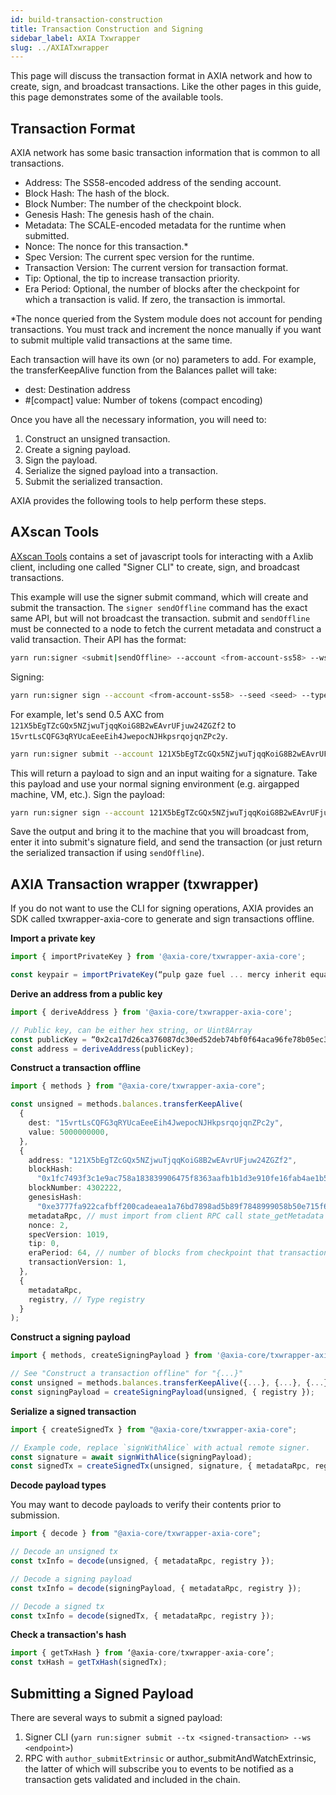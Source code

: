 ```yaml
---
id: build-transaction-construction
title: Transaction Construction and Signing
sidebar_label: AXIA Txwrapper
slug: ../AXIATxwrapper
---
```


<!-- no updates -->

This page will discuss the transaction format in AXIA network and how to create, sign, and broadcast
transactions. Like the other pages in this guide, this page demonstrates some of the available
tools.

## Transaction Format

AXIA network has some basic transaction information that is common to all transactions.

- Address: The SS58-encoded address of the sending account.
- Block Hash: The hash of the block.
- Block Number: The number of the checkpoint block.
- Genesis Hash: The genesis hash of the chain.
- Metadata: The SCALE-encoded metadata for the runtime when submitted.
- Nonce: The nonce for this transaction.\*
- Spec Version: The current spec version for the runtime.
- Transaction Version: The current version for transaction format.
- Tip: Optional, the tip to increase transaction priority.
- Era Period: Optional, the number of blocks after the checkpoint for which a transaction is valid.
  If zero, the transaction is immortal.

\*The nonce queried from the System module does not account for pending transactions. You must track
and increment the nonce manually if you want to submit multiple valid transactions at the same time.

Each transaction will have its own (or no) parameters to add. For example, the transferKeepAlive
function from the Balances pallet will take:

- dest: Destination address
- #[compact] value: Number of tokens (compact encoding)

Once you have all the necessary information, you will need to:

1. Construct an unsigned transaction.
1. Create a signing payload.
1. Sign the payload.
1. Serialize the signed payload into a transaction.
1. Submit the serialized transaction.

AXIA provides the following tools to help perform these steps.

## AXscan Tools

[AXscan Tools](https://axscan.test.axiacoin.network/#/js) contains a set of javascript tools for
interacting with a Axlib client, including one called "Signer CLI" to create, sign, and
broadcast transactions.

This example will use the signer submit command, which will create and submit the transaction. The
`signer sendOffline` command has the exact same API, but will not broadcast the transaction.
submit and `sendOffline` must be connected to a node to fetch the current metadata and construct a
valid transaction. Their API has the format:

```bash
yarn run:signer <submit|sendOffline> --account <from-account-ss58> --ws <endpoint> <module.method> [param1] [...] [paramX]
```

Signing:

```bash
yarn run:signer sign --account <from-account-ss58> --seed <seed> --type <sr25519|ed25519> <payload>
```

For example, let's send 0.5 AXC from `121X5bEgTZcGQx5NZjwuTjqqKoiG8B2wEAvrUFjuw24ZGZf2` to
`15vrtLsCQFG3qRYUcaEeeEih4JwepocNJHkpsrqojqnZPc2y`.

```bash
yarn run:signer submit --account 121X5bEgTZcGQx5NZjwuTjqqKoiG8B2wEAvrUFjuw24ZGZf2 --ws ws://127.0.0.1:9944 balances.transferKeepAlive 15vrtLsCQFG3qRYUcaEeeEih4JwepocNJHkpsrqojqnZPc2y 5000000000
```

This will return a payload to sign and an input waiting for a signature. Take this payload and use
your normal signing environment (e.g. airgapped machine, VM, etc.). Sign the payload:

```bash
yarn run:signer sign --account 121X5bEgTZcGQx5NZjwuTjqqKoiG8B2wEAvrUFjuw24ZGZf2 --seed "pulp gaze fuel ... mercy inherit equal" --type sr25519 0x040300ff4a83f1...a8239139ff3ff7c3f6
```

Save the output and bring it to the machine that you will broadcast from, enter it into submit's
signature field, and send the transaction (or just return the serialized transaction if using
`sendOffline`).

## AXIA Transaction wrapper (txwrapper)

If you do not want to use the CLI for signing operations, AXIA provides an SDK called txwrapper-axia-core to generate and sign transactions 
offline.

**Import a private key**

```ts
import { importPrivateKey } from '@axia-core/txwrapper-axia-core';

const keypair = importPrivateKey(“pulp gaze fuel ... mercy inherit equal”);
```

**Derive an address from a public key**

```ts
import { deriveAddress } from '@axia-core/txwrapper-axia-core';

// Public key, can be either hex string, or Uint8Array
const publicKey = “0x2ca17d26ca376087dc30ed52deb74bf0f64aca96fe78b05ec3e720a72adb1235”;
const address = deriveAddress(publicKey);
```

**Construct a transaction offline**

```ts
import { methods } from "@axia-core/txwrapper-axia-core";

const unsigned = methods.balances.transferKeepAlive(
  {
    dest: "15vrtLsCQFG3qRYUcaEeeEih4JwepocNJHkpsrqojqnZPc2y",
    value: 5000000000,
  },
  {
    address: "121X5bEgTZcGQx5NZjwuTjqqKoiG8B2wEAvrUFjuw24ZGZf2",
    blockHash:
      "0x1fc7493f3c1e9ac758a183839906475f8363aafb1b1d3e910fe16fab4ae1b582",
    blockNumber: 4302222,
    genesisHash:
      "0xe3777fa922cafbff200cadeaea1a76bd7898ad5b89f7848999058b50e715f636",
    metadataRpc, // must import from client RPC call state_getMetadata
    nonce: 2,
    specVersion: 1019,
    tip: 0,
    eraPeriod: 64, // number of blocks from checkpoint that transaction is valid
    transactionVersion: 1,
  },
  {
    metadataRpc,
    registry, // Type registry
  }
);
```

**Construct a signing payload**

```ts
import { methods, createSigningPayload } from '@axia-core/txwrapper-axia-core';

// See "Construct a transaction offline" for "{...}"
const unsigned = methods.balances.transferKeepAlive({...}, {...}, {...});
const signingPayload = createSigningPayload(unsigned, { registry });
```

**Serialize a signed transaction**

```ts
import { createSignedTx } from "@axia-core/txwrapper-axia-core";

// Example code, replace `signWithAlice` with actual remote signer.
const signature = await signWithAlice(signingPayload);
const signedTx = createSignedTx(unsigned, signature, { metadataRpc, registry });
```

**Decode payload types**

You may want to decode payloads to verify their contents prior to submission.

```ts
import { decode } from "@axia-core/txwrapper-axia-core";

// Decode an unsigned tx
const txInfo = decode(unsigned, { metadataRpc, registry });

// Decode a signing payload
const txInfo = decode(signingPayload, { metadataRpc, registry });

// Decode a signed tx
const txInfo = decode(signedTx, { metadataRpc, registry });
```

**Check a transaction's hash**

```ts
import { getTxHash } from ‘@axia-core/txwrapper-axia-core’;
const txHash = getTxHash(signedTx);
```

## Submitting a Signed Payload

There are several ways to submit a signed payload:

1. Signer CLI (`yarn run:signer submit --tx <signed-transaction> --ws <endpoint>`)
1. RPC with `author_submitExtrinsic` or
   author_submitAndWatchExtrinsic, the latter of which will subscribe you to events to be notified
   as a transaction gets validated and included in the chain.

